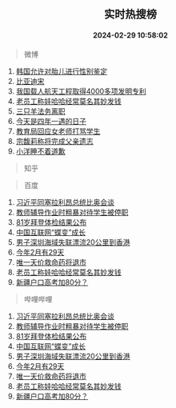 <div align="center"><h2>实时热搜榜</h2><h4>2024-02-29 10:58:02</h4></div>

> 微博  

1. [韩国允许对胎儿进行性别鉴定](https://s.weibo.com/weibo?q=%23%E9%9F%A9%E5%9B%BD%E5%85%81%E8%AE%B8%E5%AF%B9%E8%83%8E%E5%84%BF%E8%BF%9B%E8%A1%8C%E6%80%A7%E5%88%AB%E9%89%B4%E5%AE%9A%23&t=31&band_rank=1&Refer=top)<br />
2. [比亚迪宋](https://s.weibo.com/weibo?q=%E6%AF%94%E4%BA%9A%E8%BF%AA%E5%AE%8B&t=31&band_rank=2&Refer=top)<br />
3. [我国载人航天工程取得4000多项发明专利](https://s.weibo.com/weibo?q=%23%E6%88%91%E5%9B%BD%E8%BD%BD%E4%BA%BA%E8%88%AA%E5%A4%A9%E5%B7%A5%E7%A8%8B%E5%8F%96%E5%BE%974000%E5%A4%9A%E9%A1%B9%E5%8F%91%E6%98%8E%E4%B8%93%E5%88%A9%23&t=31&band_rank=3&Refer=top)<br />
4. [老员工称娃哈哈经常莫名其妙发钱](https://s.weibo.com/weibo?q=%23%E8%80%81%E5%91%98%E5%B7%A5%E7%A7%B0%E5%A8%83%E5%93%88%E5%93%88%E7%BB%8F%E5%B8%B8%E8%8E%AB%E5%90%8D%E5%85%B6%E5%A6%99%E5%8F%91%E9%92%B1%23&t=31&band_rank=4&Refer=top)<br />
5. [三只羊法务离职](https://s.weibo.com/weibo?q=%23%E4%B8%89%E5%8F%AA%E7%BE%8A%E6%B3%95%E5%8A%A1%E7%A6%BB%E8%81%8C%23&t=31&band_rank=5&Refer=top)<br />
6. [今天是四年一遇的日子](https://s.weibo.com/weibo?q=%23%E4%BB%8A%E5%A4%A9%E6%98%AF%E5%9B%9B%E5%B9%B4%E4%B8%80%E9%81%87%E7%9A%84%E6%97%A5%E5%AD%90%23&t=31&band_rank=6&Refer=top)<br />
7. [教育局回应女老师打骂学生](https://s.weibo.com/weibo?q=%23%E6%95%99%E8%82%B2%E5%B1%80%E5%9B%9E%E5%BA%94%E5%A5%B3%E8%80%81%E5%B8%88%E6%89%93%E9%AA%82%E5%AD%A6%E7%94%9F%23&t=31&band_rank=7&Refer=top)<br />
8. [宗馥莉称将完成父亲遗志](https://s.weibo.com/weibo?q=%23%E5%AE%97%E9%A6%A5%E8%8E%89%E7%A7%B0%E5%B0%86%E5%AE%8C%E6%88%90%E7%88%B6%E4%BA%B2%E9%81%97%E5%BF%97%23&t=31&band_rank=8&Refer=top)<br />
9. [小洋睡不着道歉](https://s.weibo.com/weibo?q=%23%E5%B0%8F%E6%B4%8B%E7%9D%A1%E4%B8%8D%E7%9D%80%E9%81%93%E6%AD%89%23&t=31&band_rank=9&Refer=top)<br />

> 知乎  


> 百度  

1. [习近平同塞拉利昂总统比奥会谈](https://www.baidu.com/s?wd=%E4%B9%A0%E8%BF%91%E5%B9%B3%E5%90%8C%E5%A1%9E%E6%8B%89%E5%88%A9%E6%98%82%E6%80%BB%E7%BB%9F%E6%AF%94%E5%A5%A5%E4%BC%9A%E8%B0%88&sa=fyb_news&rsv_dl=fyb_news)<br />
2. [教师辅导作业时粗暴对待学生被停职](https://www.baidu.com/s?wd=%E6%95%99%E5%B8%88%E8%BE%85%E5%AF%BC%E4%BD%9C%E4%B8%9A%E6%97%B6%E7%B2%97%E6%9A%B4%E5%AF%B9%E5%BE%85%E5%AD%A6%E7%94%9F%E8%A2%AB%E5%81%9C%E8%81%8C&sa=fyb_news&rsv_dl=fyb_news)<br />
3. [81岁拜登体检结果公布](https://www.baidu.com/s?wd=81%E5%B2%81%E6%8B%9C%E7%99%BB%E4%BD%93%E6%A3%80%E7%BB%93%E6%9E%9C%E5%85%AC%E5%B8%83&sa=fyb_news&rsv_dl=fyb_news)<br />
4. [中国互联网“蝶变”成长](https://www.baidu.com/s?wd=%E4%B8%AD%E5%9B%BD%E4%BA%92%E8%81%94%E7%BD%91%E2%80%9C%E8%9D%B6%E5%8F%98%E2%80%9D%E6%88%90%E9%95%BF&sa=fyb_news&rsv_dl=fyb_news)<br />
5. [男子深圳海域失联漂流20公里到香港](https://www.baidu.com/s?wd=%E7%94%B7%E5%AD%90%E6%B7%B1%E5%9C%B3%E6%B5%B7%E5%9F%9F%E5%A4%B1%E8%81%94%E6%BC%82%E6%B5%8120%E5%85%AC%E9%87%8C%E5%88%B0%E9%A6%99%E6%B8%AF&sa=fyb_news&rsv_dl=fyb_news)<br />
6. [今年2月有29天](https://www.baidu.com/s?wd=%E4%BB%8A%E5%B9%B42%E6%9C%88%E6%9C%8929%E5%A4%A9&sa=fyb_news&rsv_dl=fyb_news)<br />
7. [唯一天价救命药将退市](https://www.baidu.com/s?wd=%E5%94%AF%E4%B8%80%E5%A4%A9%E4%BB%B7%E6%95%91%E5%91%BD%E8%8D%AF%E5%B0%86%E9%80%80%E5%B8%82&sa=fyb_news&rsv_dl=fyb_news)<br />
8. [老员工称娃哈哈经常莫名其妙发钱](https://www.baidu.com/s?wd=%E8%80%81%E5%91%98%E5%B7%A5%E7%A7%B0%E5%A8%83%E5%93%88%E5%93%88%E7%BB%8F%E5%B8%B8%E8%8E%AB%E5%90%8D%E5%85%B6%E5%A6%99%E5%8F%91%E9%92%B1&sa=fyb_news&rsv_dl=fyb_news)<br />
9. [新疆户口高考加80分？](https://www.baidu.com/s?wd=%E6%96%B0%E7%96%86%E6%88%B7%E5%8F%A3%E9%AB%98%E8%80%83%E5%8A%A080%E5%88%86%EF%BC%9F&sa=fyb_news&rsv_dl=fyb_news)<br />

> 哔哩哔哩  

1. [习近平同塞拉利昂总统比奥会谈](https://www.baidu.com/s?wd=%E4%B9%A0%E8%BF%91%E5%B9%B3%E5%90%8C%E5%A1%9E%E6%8B%89%E5%88%A9%E6%98%82%E6%80%BB%E7%BB%9F%E6%AF%94%E5%A5%A5%E4%BC%9A%E8%B0%88&sa=fyb_news&rsv_dl=fyb_news)<br />
2. [教师辅导作业时粗暴对待学生被停职](https://www.baidu.com/s?wd=%E6%95%99%E5%B8%88%E8%BE%85%E5%AF%BC%E4%BD%9C%E4%B8%9A%E6%97%B6%E7%B2%97%E6%9A%B4%E5%AF%B9%E5%BE%85%E5%AD%A6%E7%94%9F%E8%A2%AB%E5%81%9C%E8%81%8C&sa=fyb_news&rsv_dl=fyb_news)<br />
3. [81岁拜登体检结果公布](https://www.baidu.com/s?wd=81%E5%B2%81%E6%8B%9C%E7%99%BB%E4%BD%93%E6%A3%80%E7%BB%93%E6%9E%9C%E5%85%AC%E5%B8%83&sa=fyb_news&rsv_dl=fyb_news)<br />
4. [中国互联网“蝶变”成长](https://www.baidu.com/s?wd=%E4%B8%AD%E5%9B%BD%E4%BA%92%E8%81%94%E7%BD%91%E2%80%9C%E8%9D%B6%E5%8F%98%E2%80%9D%E6%88%90%E9%95%BF&sa=fyb_news&rsv_dl=fyb_news)<br />
5. [男子深圳海域失联漂流20公里到香港](https://www.baidu.com/s?wd=%E7%94%B7%E5%AD%90%E6%B7%B1%E5%9C%B3%E6%B5%B7%E5%9F%9F%E5%A4%B1%E8%81%94%E6%BC%82%E6%B5%8120%E5%85%AC%E9%87%8C%E5%88%B0%E9%A6%99%E6%B8%AF&sa=fyb_news&rsv_dl=fyb_news)<br />
6. [今年2月有29天](https://www.baidu.com/s?wd=%E4%BB%8A%E5%B9%B42%E6%9C%88%E6%9C%8929%E5%A4%A9&sa=fyb_news&rsv_dl=fyb_news)<br />
7. [唯一天价救命药将退市](https://www.baidu.com/s?wd=%E5%94%AF%E4%B8%80%E5%A4%A9%E4%BB%B7%E6%95%91%E5%91%BD%E8%8D%AF%E5%B0%86%E9%80%80%E5%B8%82&sa=fyb_news&rsv_dl=fyb_news)<br />
8. [老员工称娃哈哈经常莫名其妙发钱](https://www.baidu.com/s?wd=%E8%80%81%E5%91%98%E5%B7%A5%E7%A7%B0%E5%A8%83%E5%93%88%E5%93%88%E7%BB%8F%E5%B8%B8%E8%8E%AB%E5%90%8D%E5%85%B6%E5%A6%99%E5%8F%91%E9%92%B1&sa=fyb_news&rsv_dl=fyb_news)<br />
9. [新疆户口高考加80分？](https://www.baidu.com/s?wd=%E6%96%B0%E7%96%86%E6%88%B7%E5%8F%A3%E9%AB%98%E8%80%83%E5%8A%A080%E5%88%86%EF%BC%9F&sa=fyb_news&rsv_dl=fyb_news)<br />
